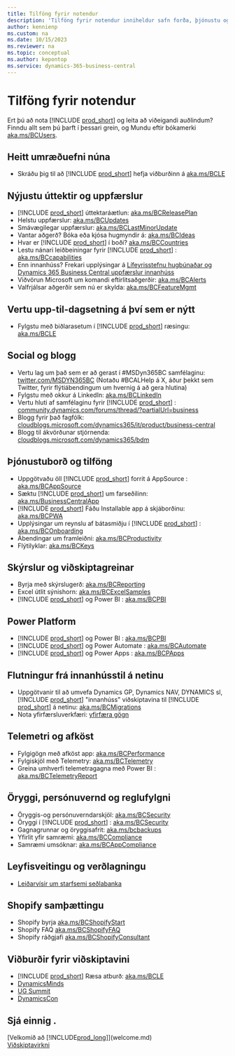 ```yaml
---
title: Tilföng fyrir notendur
description: 'Tilföng fyrir notendur inniheldur safn forða, þjónustu og verkfæra til að nota Microsoft Dynamics 365 Business Central.'
author: kennienp
ms.custom: na
ms.date: 10/15/2023
ms.reviewer: na
ms.topic: conceptual
ms.author: kepontop
ms.service: dynamics-365-business-central
---
```


# Tilföng fyrir notendur

Ert þú að nota  [!INCLUDE [prod_short](includes/prod_short.md)]  og leita að viðeigandi auðlindum? Finndu allt sem þú þarft í þessari grein, og Mundu eftir bókamerki [aka.ms/BCUsers](https://aka.ms/BCUsers).

## Heitt umræðuefni núna

- Skráðu þig til að  [!INCLUDE [prod_short](includes/prod_short.md)]  hefja viðburðinn á [aka.ms/BCLE](https://aka.ms/BCLE)

## Nýjustu úttektir og uppfærslur  

- [!INCLUDE [prod_short](includes/prod_short.md)] úttektaráætlun: [aka.ms/BCReleasePlan](https://aka.ms/BCReleasePlan) 
- Helstu uppfærslur: [aka.ms/BCUpdates](https://aka.ms/BCUpdates)
- Smávægilegar uppfærslur: [aka.ms/BCLastMinorUpdate](https://aka.ms/BCLastMinorUpdate) 
- Vantar aðgerð? Bóka eða kjósa hugmyndir á: [aka.ms/BCIdeas](https://aka.ms/BCIdeas) 
- Hvar er  [!INCLUDE [prod_short](includes/prod_short.md)]  í boði? [aka.ms/BCCountries](https://aka.ms/BCCountries)
- Lestu nánari leiðbeiningar fyrir  [!INCLUDE [prod_short](includes/prod_short.md)] : [aka.ms/BCcapabilities](https://aka.ms/BCcapabilities)
- Enn innanhúss? Frekari upplýsingar á  [Lífeyrisstefnu hugbúnaðar og  Dynamics 365 Business Central  uppfærslur innanhúss](/dynamics365/business-central/dev-itpro/terms/lifecycle-policy-on-premises)
- Viðvörun Microsoft um komandi eftirlitsaðgerðir: [aka.ms/BCAlerts](https://aka.ms/BCAlerts)
- Valfrjálsar aðgerðir sem nú er skylda: [aka.ms/BCFeatureMgmt](https://aka.ms/BCFeatureMgmt)

## Vertu upp-til-dagsetning á því sem er nýtt

- Fylgstu með biðlarasetum í  [!INCLUDE [prod_short](includes/prod_short.md)]  ræsingu: [aka.ms/BCLE](https://aka.ms/BCLE) 

## Social og blogg

- Vertu lag um það sem er að gerast í #MSDyn365BC samfélaginu:  [twitter.com/MSDYN365BC](https://twitter.com/MSDYN365BC)  (Notaðu #BCALHelp á X, áður þekkt sem Twitter, fyrir flýtiábendingum um hvernig á að gera hlutina) 
- Fylgstu með okkur á LinkedIn: [aka.ms/BCLinkedIn](https://aka.ms/BCLinkedIn)
- Vertu hluti af samfélaginu fyrir  [!INCLUDE [prod_short](includes/prod_short.md)] :  [community.dynamics.com/forums/thread/?partialUrl=business](https://community.dynamics.com/forums/thread/?partialUrl=business) 
- Blogg fyrir það fagfólk:  [cloudblogs.microsoft.com/dynamics365/it/product/business-central](https://cloudblogs.microsoft.com/dynamics365/it/product/business-central/)
- Blogg til ákvörðunar stjórnenda:  [cloudblogs.microsoft.com/dynamics365/bdm](https://cloudblogs.microsoft.com/dynamics365/bdm)

## Þjónustuborð og tilföng 

- Uppgötvaðu öll  [!INCLUDE [prod_short](includes/prod_short.md)]  forrit á  AppSource : [aka.ms/BCAppSource](https://appsource.microsoft.com/marketplace/apps?page=1&product=dynamics-365-business-central)
- Sæktu  [!INCLUDE [prod_short](includes/prod_short.md)]  um farseðilinn: [aka.ms/BusinessCentralApp](https://aka.ms/BusinessCentralApp)
-  [!INCLUDE [prod_short](includes/prod_short.md)] Fáðu Installable app á skjáborðinu: [aka.ms/BCPWA](https://aka.ms/BCPWA)
- Upplýsingar um reynslu af bátasmiðju í  [!INCLUDE [prod_short](includes/prod_short.md)] : [aka.ms/BCOnboarding](https://aka.ms/bconboarding)
- Ábendingar um framleiðni: [aka.ms/BCProductivity](https://aka.ms/BCProductivity) 
- Flýtilyklar: [aka.ms/BCKeys](https://aka.ms/BCKeys)

## Skýrslur og viðskiptagreinar

- Byrja með skýrslugerð: [aka.ms/BCReporting](https://aka.ms/BCReporting)
- Excel útlit sýnishorn: [aka.ms/BCExcelSamples](https://aka.ms/BCExcelSamples)
- [!INCLUDE [prod_short](includes/prod_short.md)] og  Power BI : [aka.ms/BCPBI](https://aka.ms/BCPBI)

## Power Platform

- [!INCLUDE [prod_short](includes/prod_short.md)] og  Power BI : [aka.ms/BCPBI](https://aka.ms/BCPBI)
- [!INCLUDE [prod_short](includes/prod_short.md)] og  Power Automate : [aka.ms/BCAutomate](https://aka.ms/BCAutomate) 
- [!INCLUDE [prod_short](includes/prod_short.md)] og  Power Apps : [aka.ms/BCPApps](https://aka.ms/BCPApps)

## Flutningur frá innanhússtil á netinu

- Uppgötvanir til að umvefa Dynamics GP,  Dynamics NAV, DYNAMICS sl,  [!INCLUDE [prod_short](includes/prod_short.md)]  "innanhúss" viðskiptavina til  [!INCLUDE [prod_short](includes/prod_short.md)]  á netinu: [aka.ms/BCMigrations](https://aka.ms/BCMigrations)  
- Nota yfirfærsluverkfæri:  [yfirfæra gögn](/dynamics365/business-central/dev-itpro/administration/migrate-data) 

## Telemetri og afköst

- Fylgigögn með afköst app: [aka.ms/BCPerformance](https://aka.ms/BCPerformance)
- Fylgiskjöl með Telemetry: [aka.ms/BCTelemetry](https://aka.ms/BCTelemetry) 
- Greina umhverfi telemetragagna með  Power BI : [aka.ms/BCTelemetryReport](https://aka.ms/BCTelemetryReport) 

## Öryggi, persónuvernd og reglufylgni

- Öryggis-og persónuverndarskjöl: [aka.ms/BCSecurity](https://aka.ms/BCSecurity) 
- Öryggi í  [!INCLUDE [prod_short](includes/prod_short.md)] : [aka.ms/BCSecurity](https://aka.ms/BCSecurity)
- Gagnagrunnar og öryggisafrit: [aka.ms/bcbackups](https://aka.ms/BCBackups)
- Yfirlit yfir samræmi: [aka.ms/BCCompliance](https://aka.ms/BCCompliance)
- Samræmi umsóknar: [aka.ms/BCAppCompliance](https://aka.ms/BCAppCompliance)

## Leyfisveitingu og verðlagningu

- [Leiðarvísir um starfsemi seðlabanka](https://go.microsoft.com/fwlink/?LinkId=866544&clcid=0x409)

## Shopify samþættingu

- Shopify byrja [aka.ms/BCShopifyStart](https://aka.ms/BCShopifyStart)
- Shopify FAQ [aka.ms/BCShopifyFAQ](https://aka.ms/BCShopifyFAQ)
- Shopify ráðgjafi [aka.ms/BCShopifyConsultant](https://aka.ms/BCShopifyConsultant)

## Viðburðir fyrir viðskiptavini

- [!INCLUDE [prod_short](includes/prod_short.md)] Ræsa atburð: [aka.ms/BCLE](https://aka.ms/BCLE)
- [DynamicsMinds](https://www.dynamicsminds.com/)
- [UG Summit](https://www.summitna.com/)
- [DynamicsCon](https://dynamicscon.com/)

## Sjá einnig .

[Velkomið að [!INCLUDE[prod_long](includes/prod_long.md)]](welcome.md)  
[Viðskiptavirkni](across-business-functionality.md)  